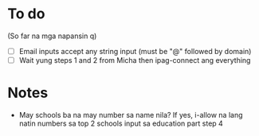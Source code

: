 # To do

(So far na mga napansin q)

-   [ ] Email inputs accept any string input (must be "@" followed by domain)
-   [ ] Wait yung steps 1 and 2 from Micha then ipag-connect ang everything

# Notes

-   May schools ba na may number sa name nila? If yes, i-allow na lang natin numbers sa top 2 schools input sa education part step 4
